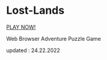# Lost-Lands

 <a href="https://jashinjashua.github.io/Lost-Lands/">PLAY NOW!</a> 
 
 
Web Browser Adventure Puzzle Game
 
 
updated : 24.22.2022

